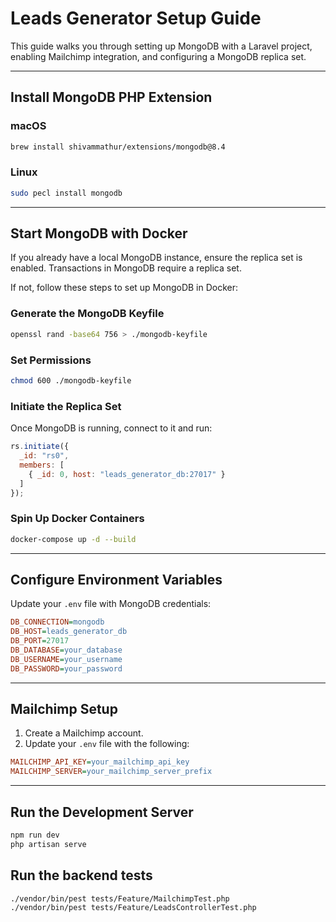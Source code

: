 # Leads Generator Setup Guide

This guide walks you through setting up MongoDB with a Laravel project, enabling Mailchimp integration, 
and configuring a MongoDB replica set.

---

## Install MongoDB PHP Extension

### macOS

```bash
brew install shivammathur/extensions/mongodb@8.4
```

### Linux

```bash
sudo pecl install mongodb
```

---

## Start MongoDB with Docker

If you already have a local MongoDB instance, ensure the replica set is enabled. Transactions in MongoDB require a replica set.

If not, follow these steps to set up MongoDB in Docker:

### Generate the MongoDB Keyfile

```bash
openssl rand -base64 756 > ./mongodb-keyfile
```

### Set Permissions

```bash
chmod 600 ./mongodb-keyfile
```

### Initiate the Replica Set

Once MongoDB is running, connect to it and run:

```js
rs.initiate({
  _id: "rs0",
  members: [
    { _id: 0, host: "leads_generator_db:27017" }
  ]
});
```

### Spin Up Docker Containers

```bash
docker-compose up -d --build
```

---

## Configure Environment Variables

Update your `.env` file with MongoDB credentials:

```ini
DB_CONNECTION=mongodb
DB_HOST=leads_generator_db
DB_PORT=27017
DB_DATABASE=your_database
DB_USERNAME=your_username
DB_PASSWORD=your_password
```

---

## Mailchimp Setup

1. Create a Mailchimp account.
2. Update your `.env` file with the following:

```ini
MAILCHIMP_API_KEY=your_mailchimp_api_key
MAILCHIMP_SERVER=your_mailchimp_server_prefix
```

---

## Run the Development Server

```bash
npm run dev
php artisan serve
```

## Run the backend tests
```bash
./vendor/bin/pest tests/Feature/MailchimpTest.php
./vendor/bin/pest tests/Feature/LeadsControllerTest.php
```
